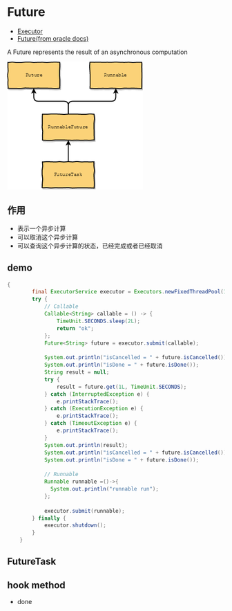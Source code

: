 # Future

- [Executor](executor.md)
- [Future(from oracle docs)](https://docs.oracle.com/javase/8/docs/api/java/util/concurrent/Future.html)

A Future represents the result of an asynchronous computation

![Future](./images/future.png)

## 作用

- 表示一个异步计算
- 可以取消这个异步计算
- 可以查询这个异步计算的状态，已经完成或者已经取消

## demo

```java
{
        final ExecutorService executor = Executors.newFixedThreadPool(1);
        try {
            // Callable
            Callable<String> callable = () -> {
                TimeUnit.SECONDS.sleep(2L);
                return "ok";
            };
            Future<String> future = executor.submit(callable);

            System.out.println("isCancelled = " + future.isCancelled());
            System.out.println("isDone = " + future.isDone());
            String result = null;
            try {
                result = future.get(1L, TimeUnit.SECONDS);
            } catch (InterruptedException e) {
                e.printStackTrace();
            } catch (ExecutionException e) {
                e.printStackTrace();
            } catch (TimeoutException e) {
                e.printStackTrace();
            }
            System.out.println(result);
            System.out.println("isCancelled = " + future.isCancelled());
            System.out.println("isDone = " + future.isDone());

            // Runnable
            Runnable runnable =()->{
              System.out.println("runnable run");
            };

            executor.submit(runnable);
        } finally {
            executor.shutdown();
        }
    }
```

## FutureTask

## hook method

- done
